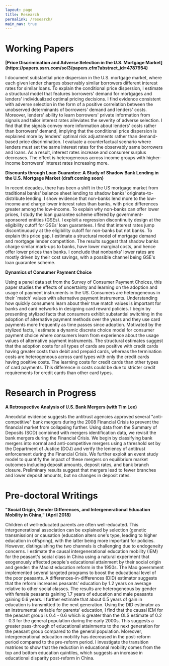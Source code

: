 ```yaml
---
layout: page
title: Research
permalink: /research/
main_nav: true
---
```



 <h1>Working Papers</h1>
<p> <b>[Price Discrimination and Adverse Selection in the U.S. Mortgage Market](https://papers.ssrn.com/sol3/papers.cfm?abstract_id=4787954)</b></p>
 <p>    I document substantial price dispersion in the U.S. mortgage market, where each given lender charges observably similar borrowers different interest rates for similar loans. To explain the conditional price dispersion, I estimate a structural model that features borrowers' demand for mortgages and lenders' individualized optimal pricing decisions. I find evidence consistent with adverse selection in the form of a positive correlation between the unobserved determinants of borrowers' demand and lenders' costs. Moreover, lenders' ability to learn borrowers' private information from signals and tailor interest rates alleviates the severity of adverse selection. I find that the signals convey more information about lenders' costs rather than borrowers' demand, implying that the conditional price dispersion is explained more by lenders' optimal risk adjustments rather than demand-based price discrimination. I evaluate a counterfactual scenario where lenders must set the same interest rates for the observably same borrowers and loans. As a result, interest rates increase and consumer surplus decreases. 
  The effect is heterogeneous across income groups with higher-income borrowers' interest rates increasing more.  
 </p>

<p><b> Discounts through Loan Guarantee: A Study of Shadow Bank Lending in the U.S. Mortgage Market (draft coming soon)</b></p> 
<p>In recent decades, there has been a shift in the US mortgage market from traditional banks' balance sheet lending to shadow banks' originate-to-distribute lending. I show evidence that non-banks lend more to the low-income and charge lower interest rates than banks, with price differences greater among the low-income. To explain why non-banks can offer lower prices, I study the loan guarantee scheme offered by government-sponsored entities (GSEs). I exploit a regression discontinuity design at the eligibility cutoff for GSEs' loan guarantees. I find that interest rates jump discontinuously at the eligibility cutoff for non-banks but not banks. To explain this price gap, I estimate a structural model of mortgage demand and mortgage lender competition. The results suggest that shadow banks charge similar mark-ups to banks, have lower marginal costs, and hence offer lower prices than banks. I conclude that nonbanks' lower rates are mostly driven by their cost savings, with a possible channel being GSE's loan guarantee scheme. </p>

<p><b>Dynamics of Consumer Payment Choice</b></p>
 <p> Using a panel data set from the Survey of Consumer Payment Choices, this paper studies the effects of uncertainty and learning on the adoption and usage of payment instruments in the US. Consumers are heterogeneous in their `match' values with alternative payment instruments. Understanding how quickly consumers learn about their true match values is important for banks and card networks in designing card reward policies.  I begin by presenting stylized facts that consumers exhibit substantial switching in the adoption of alternative payment methods over the years and they use card payments more frequently as time passes since adoption. Motivated by the stylized facts, I estimate a dynamic discrete choice model for consumer payment choice where consumers learn from experience about the usage values of alternative payment instruments. The structural estimates suggest that the adoption costs for all types of cards are positive with credit cards having greater costs than debit and prepaid cards, whereas the termination costs are heterogeneous across card types with only the credit cards having positive costs. The learning costs for credit cards than other types of card payments. This difference in costs could be due to stricter credit requirements for credit cards than other card types.  </p>

 <h1>Research in Progress</h1>
<p><b>A Retrospective Analysis of U.S. Bank Mergers (with Tim Lee)</b></p>
 <p> Anecdotal evidence suggests the antitrust agencies approved several "anti-competitive" bank mergers during the 2008 Financial Crisis to prevent the financial market from collapsing further. Using data from the Summary of Deposits (SOD) combined with mergers identification data, we revisit the bank mergers during the Financial Crisis. We begin by classifying bank mergers into normal and anti-competitive mergers using a threshold set by the Department of Justice (DOJ) and verify the leniency of antitrust enforcement during the Financial Crisis. We further exploit an event study model to quantify the impact of these mergers on equilibrium market outcomes including deposit amounts, deposit rates, and bank branch closure. Preliminary results suggest that mergers lead to fewer branches and lower deposit amounts, but no changes in deposit rates.  </p>

 <h1>Pre-doctoral Writings</h1>

 <p><b>"Social Origin, Gender Differences, and Intergenerational Education Mobility in China," (April 2018) </b></p>
  <p> Children of well-educated parents are often well-educated. This intergenerational association can be explained by selection (genetic transmission) or causation (education alters one's type, leading to higher education in offspring), with the latter being more important for policies. However, distinguishing the two channels is challenging due to endogeneity concerns. I estimate the causal intergenerational education mobility (IEM) for the peasant's social class in China using a natural experiment that exogenously affected people's educational attainment by their social origin and gender: the Maoist education reform in the 1950s. The Mao government implemented several targeted programs to boost the educational level of the poor peasants. A differences-in-differences (DID) estimator suggests that the reform increases peasants' education by 1.2 years on average relative to other social classes. The results are heterogeneous by gender with female peasants gaining 1.7 years of education and male peasants gaining 0.6 years. I further estimate that about 0.5 years of gain in education is transmitted to the next generation. Using the DID estimator as an instrumental variable for parents' education,  I find that the causal IEM for the peasant group is 0.4 - 0.6 which is greater than the OLS estimate of 0.2 - 0.3 for the general population during the early 2000s. This suggests a greater pass-through of educational attainments to the next generation for the peasant group compared to the general population. Moreover, intergenerational education mobility has decreased in the post-reform period compared to the pre-reform period. I investigate the transition matrices to show that the reduction in educational mobility comes from the top and bottom education quintiles, which suggests an increase in educational disparity post-reform in China. </p>



